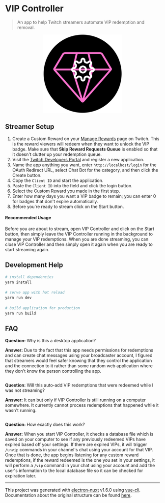 # VIP Controller

> An app to help Twitch streamers automate VIP redemption and removal.

<p align="center" width="100%">
	<img src="https://github.com/kisuka/twitch-vip-controller/raw/main/build/icons/256x256.png">
</p>

## Streamer Setup

1. Create a Custom Reward on your [Manage Rewards](https://dashboard.twitch.tv/viewer-rewards/channel-points/rewards) page on Twitch. This is the reward viewers will redeem when they want to unlock the VIP badge. Make sure that **Skip Reward Requests Queue** is enabled so that it doesn't clutter up your redemption queue.
1. Visit the [Twitch Developers Portal](https://dev.twitch.tv/console/apps) and register a new application.
2. Name the app anything you want, enter `http://localhost/login` for the OAuth Redirect URL, select Chat Bot for the category, and then click the Create button.
3. Copy the `Client ID` and start the application.
4. Paste the `Client ID` into the field and click the login button.
5. Select the Custom Reward you made in the first step.
6. Enter how many days you want a VIP badge to remain; you can enter 0 for badges that don't expire automatically.
7. Before you're ready to stream click on the Start button.

#### Recommended Usage

Before you are about to stream, open VIP Controller and click on the Start button, then simply leave the VIP Controller running in the background to manage your VIP redemptions. When you are done streaming, you can close VIP Controller and then simply open it again when you are ready to start streaming again.

## Development Help

``` bash
# install dependencies
yarn install

# serve app with hot reload
yarn run dev

# build application for production
yarn run build


```

## FAQ

**Question:** Why is this a desktop application?

**Answer:** Due to the fact that this app needs permissions for redemptions and can create chat messages using your broadcaster account, I figured that streamers would feel safer knowing that they control the application and the connection to it rather than some random web application where they don't know the person controlling the app.

##
**Question:** Will this auto-add VIP redemptions that were redeemed while I was not streaming?

**Answer:** It can but only if VIP Controller is still running on a computer somewhere. It currently cannot process redemptions that happened while it wasn't running.

##
**Question:** How exactly does this work?

**Answer:** When you start VIP Controller, it checks a database file which is saved on your computer to see if any previously redeemed VIPs have expired based off your settings. If there are expired VIPs, it will trigger `/unvip` commands in your channel's chat using your account for that VIP. Once that is done, the app begins listening for any custom reward redemptions, if the reward redeemed is the one you set in your settings, it will perform a `/vip` command in your chat using your account and add the user's information to the local database file so it can be checked for expiration later.

---

This project was generated with [electron-nuxt](https://github.com/michalzaq12/electron-nuxt) v1.6.0 using [vue-cli](https://github.com/vuejs/vue-cli). Documentation about the original structure can be found [here](https://github.com/michalzaq12/electron-nuxt/blob/master/README.md).
